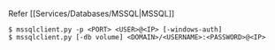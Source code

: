 Refer [[Services/Databases/MSSQL|MSSQL]]
```shell-session
$ mssqlclient.py -p <PORT> <USER>@<IP> [-windows-auth]
$ mssqlclient.py [-db volume] <DOMAIN>/<USERNAME>:<PASSWORD>@<IP>
```